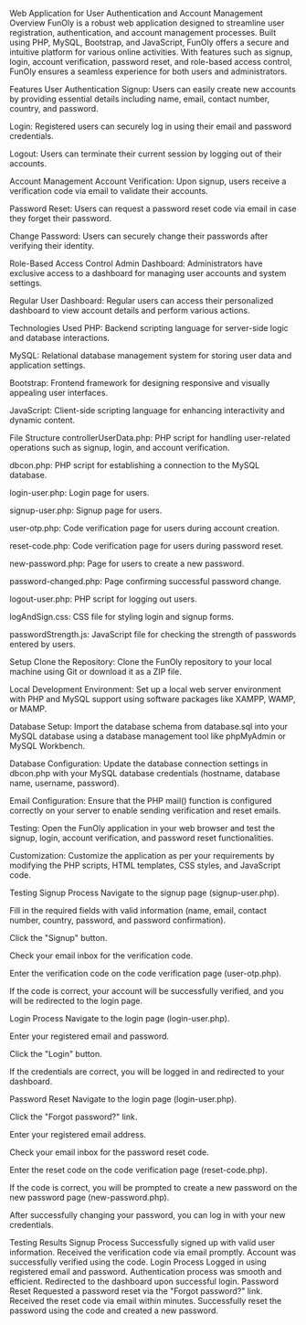 Web Application for User Authentication and Account Management
Overview
FunOly is a robust web application designed to streamline user registration, authentication, and account management processes. Built using PHP, MySQL, Bootstrap, and JavaScript, FunOly offers a secure and intuitive platform for various online activities. With features such as signup, login, account verification, password reset, and role-based access control, FunOly ensures a seamless experience for both users and administrators.

Features
User Authentication
Signup: Users can easily create new accounts by providing essential details including name, email, contact number, country, and password.

Login: Registered users can securely log in using their email and password credentials.

Logout: Users can terminate their current session by logging out of their accounts.

Account Management
Account Verification: Upon signup, users receive a verification code via email to validate their accounts.

Password Reset: Users can request a password reset code via email in case they forget their password.

Change Password: Users can securely change their passwords after verifying their identity.

Role-Based Access Control
Admin Dashboard: Administrators have exclusive access to a dashboard for managing user accounts and system settings.

Regular User Dashboard: Regular users can access their personalized dashboard to view account details and perform various actions.

Technologies Used
PHP: Backend scripting language for server-side logic and database interactions.

MySQL: Relational database management system for storing user data and application settings.

Bootstrap: Frontend framework for designing responsive and visually appealing user interfaces.

JavaScript: Client-side scripting language for enhancing interactivity and dynamic content.

File Structure
controllerUserData.php: PHP script for handling user-related operations such as signup, login, and account verification.

dbcon.php: PHP script for establishing a connection to the MySQL database.

login-user.php: Login page for users.

signup-user.php: Signup page for users.

user-otp.php: Code verification page for users during account creation.

reset-code.php: Code verification page for users during password reset.

new-password.php: Page for users to create a new password.

password-changed.php: Page confirming successful password change.

logout-user.php: PHP script for logging out users.

logAndSign.css: CSS file for styling login and signup forms.

passwordStrength.js: JavaScript file for checking the strength of passwords entered by users.

Setup
Clone the Repository: Clone the FunOly repository to your local machine using Git or download it as a ZIP file.

Local Development Environment: Set up a local web server environment with PHP and MySQL support using software packages like XAMPP, WAMP, or MAMP.

Database Setup: Import the database schema from database.sql into your MySQL database using a database management tool like phpMyAdmin or MySQL Workbench.

Database Configuration: Update the database connection settings in dbcon.php with your MySQL database credentials (hostname, database name, username, password).

Email Configuration: Ensure that the PHP mail() function is configured correctly on your server to enable sending verification and reset emails.

Testing: Open the FunOly application in your web browser and test the signup, login, account verification, and password reset functionalities.

Customization: Customize the application as per your requirements by modifying the PHP scripts, HTML templates, CSS styles, and JavaScript code.

Testing
Signup Process
Navigate to the signup page (signup-user.php).

Fill in the required fields with valid information (name, email, contact number, country, password, and password confirmation).

Click the "Signup" button.

Check your email inbox for the verification code.

Enter the verification code on the code verification page (user-otp.php).

If the code is correct, your account will be successfully verified, and you will be redirected to the login page.

Login Process
Navigate to the login page (login-user.php).

Enter your registered email and password.

Click the "Login" button.

If the credentials are correct, you will be logged in and redirected to your dashboard.

Password Reset
Navigate to the login page (login-user.php).

Click the "Forgot password?" link.

Enter your registered email address.

Check your email inbox for the password reset code.

Enter the reset code on the code verification page (reset-code.php).

If the code is correct, you will be prompted to create a new password on the new password page (new-password.php).

After successfully changing your password, you can log in with your new credentials.

Testing Results
Signup Process
Successfully signed up with valid user information.
Received the verification code via email promptly.
Account was successfully verified using the code.
Login Process
Logged in using registered email and password.
Authentication process was smooth and efficient.
Redirected to the dashboard upon successful login.
Password Reset
Requested a password reset via the "Forgot password?" link.
Received the reset code via email within minutes.
Successfully reset the password using the code and created a new password.
